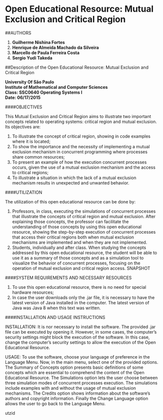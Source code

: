 # Open Educational Resource: Mutual Exclusion and Critical Region

##AUTHORS

1. **Guilherme Nishina Fortes**
2. **Henrique de Almeida Machado da Silveira**
3. **Marcello de Paula Ferreira Costa**
4. **Sergio Yudi Takeda**

##Description of the Open Educational Resource: Mutual Exclusion and Critical Region


**University Of São Paulo**  
**Institute of Mathematical and Computer Sciences**  
**Class: SSC0640 Operating Systems I**  
**Date: 06/17/2015**  


####OBJECTIVES
 
 This Mutual Exclusion and Critical Region aims to illustrate two important concepts related to operating systems: critical region and mutual exclusion.
 Its objectives are:

1. To illustrate the concept of critical region, showing in code examples where it is located;
2. To show the importance and the necessity of implementing a mutual exclusion mechanism in concurrent programming where processes share common resources;
3. To present an example of how the execution concurrent processes occurs, given the use of a mutual exclusion mechanism and the access to critical regions;
4. To illustrate a situation in which the lack of a mutual exclusion mechanism results in unexpected and unwanted behavior.


####UTILIZATION
   
   The utilization of this open educational resource can be done by:

1. Professors, in class, executing the simulations of concurrent processes that illustrate the concepts of critical region and mutual exclusion. After explaining those concepts, the professor can facilitate the understanding of those concepts by using this open educational resource, showing the step-by-step execution of concurrent processes that access their critical regions both when mutual exclusion mechanisms are implemented and when they are not implemented.
2. Students, individually and after class. When studying the concepts addressed by this open educational resource, the student will be able to use it as a summary of those concepts and as a simulation tool to visualize the behavior of concurrent processes, focusing on the operation of mutual exclusion and critical region access.
SNAPSHOT 


####SYSTEM REQUIREMENTS AND NECESSARY RESOURCES

1. To use this open educational resource, there is no need for special hardware resources;
2. In case the user downloads only the .jar file, it is necessary to have the latest version of Java installed in the computer. The latest version of Java was Java 8 when this text was written.

####INSTALLATION AND USAGE INSTRUCTIONS

   INSTALLATION: It is nor necessary to install the software. The provided .jar file can be executed by opening it. However, in some cases, the computer’s security settings might block the execution of the software. In this case, change the computer’s security settings to allow the execution of the Open Educational Resource.


   USAGE: To use the software, choose your language of preference in the Language Menu. Now, in the main menu, select one of the provided options. The Summary of Concepts option presents basic definitions of some concepts which are essential to comprehend the content of the Open Educational Resource. The Simulations option lets the user choose between three simulation modes of concurrent processes execution. The simulations include examples with and without the usage of mutual exclusion mechanisms. The Credits option shows information about the software’s authors and copyright information. Finally the Change Language option allows the user to go back to the Language Menu.



utzid
